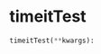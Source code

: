 # <a id="Peeves.Peeves.TestUtils.timeitTest">timeitTest</a>


```python
timeitTest(**kwargs): 
```
 




